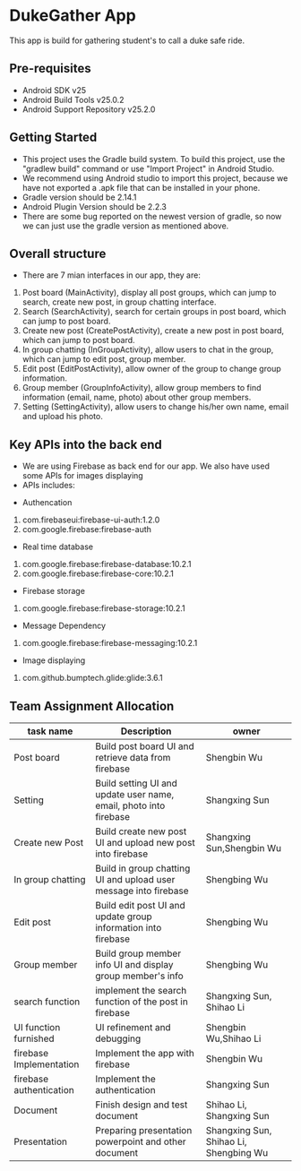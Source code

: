 DukeGather App
===================================
This app is build for gathering student's to call a duke safe ride.

Pre-requisites
--------------
- Android SDK v25
- Android Build Tools v25.0.2
- Android Support Repository v25.2.0

Getting Started
---------------
- This project uses the Gradle build system. To build this project, use the "gradlew build" command or use "Import Project" in Android Studio. 
- We recommend using Android studio to import this project, because we have not exported a .apk file that can be installed in your phone.
- Gradle version should be 2.14.1
- Android Plugin Version should be 2.2.3
- There are some bug reported on the newest version of gradle, so now we can just use the gradle version as mentioned above. 

Overall structure
-----------------
- There are 7 mian interfaces in our app, they are:
 1. Post board (MainActivity), display all post groups, which can jump to search, create new post, in group chatting interface.
 1. Search (SearchActivity), search for certain groups in post board, which can jump to post board.
 1. Create new post (CreatePostActivity), create a new post in post board, which can jump to post board.
 1. In group chatting (InGroupActivity), allow users to chat in the group, which can jump to edit post, group member.
 1. Edit post (EditPostActivity), allow owner of the group to change group information.
 1. Group member (GroupInfoActivity), allow group members to find information (email, name, photo) about other group members.
 1. Setting (SettingActivity), allow users to change his/her own name, email and upload his photo.

Key APIs into the back end
--------------------------
- We are using Firebase as back end for our app. We also have used some APIs for images displaying
- APIs includes:
* Authencation
 1. com.firebaseui:firebase-ui-auth:1.2.0
 1. com.google.firebase:firebase-auth
* Real time database
 1. com.google.firebase:firebase-database:10.2.1
 2. com.google.firebase:firebase-core:10.2.1
* Firebase storage
 1. com.google.firebase:firebase-storage:10.2.1
* Message Dependency
 1. com.google.firebase:firebase-messaging:10.2.1
* Image displaying
 1. com.github.bumptech.glide:glide:3.6.1

Team Assignment Allocation
------------------------

| task name                         | Description                                                                                                                                                              | owner                     |
|-----------------------------------|--------------------------------------------------------------------------------------------------------------------------------------------------------------------------|---------------------------|
| Post board | Build post board UI and retrieve data from firebase| Shengbin Wu|
| Setting | Build setting UI and update user name, email, photo into firebase| Shangxing Sun|
|Create new Post | Build create new post UI and upload new post into firebase| Shangxing Sun,Shengbin Wu|
|In group chatting | Build in group chatting UI and upload user message into firebase| Shengbing Wu|
|Edit post| Build edit post UI and update group information into firebase| Shengbing Wu|
|Group member| Build group member info UI and display group member's info| Shengbing Wu|
| search function                   | implement the search function of the post in firebase | Shangxing Sun, Shihao Li  |
| UI function furnished             | UI refinement and debugging |Shengbin Wu,Shihao Li|
|firebase Implementation| Implement the app with firebase| Shengbin Wu|
|firebase authentication| Implement the authentication |Shangxing Sun| 
| Document  | Finish design and test document | Shihao Li, Shangxing Sun|
| Presentation| Preparing presentation powerpoint and other document| Shangxing Sun, Shihao Li, Shengbing Wu|

